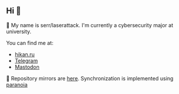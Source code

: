 ## Hi 👋

🤠 My name is serr/laserattack. I'm currently a cybersecurity major at university.

You can find me at:

- [hikan.ru](https://hikan.ru/)
- [Telegram](https://t.me/semaphoreslover)
- [Mastodon](https://mastodon.ml/@serr)

🤠 Repository mirrors are [here](https://codeberg.org/laserattack). Synchronization is implemented using [paranoia](https://github.com/laserattack/paranoia)
